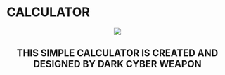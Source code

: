 
<h1>CALCULATOR</h1>
<center><img src="https://media.itpro.co.uk/image/private/s--o6Kz3QLw--/f_auto,t_primary-image-mobile@1/v1572898477/itpro/images/dir_214/it_photo_107302.jpg"></center>
<center><h2>THIS SIMPLE CALCULATOR IS CREATED AND DESIGNED BY DARK CYBER WEAPON</h2></center>
